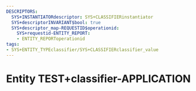 ```yaml
---
DESCRIPTORS:
  SYS+INSTANTIATORdescriptor: SYS+CLASSIFIERinstantiator
  SYS+descriptorINVARIANT$bool: true
  SYS+descriptor_map-REQUESTID$operationid:
    SYS+requestid-ENTITY_REPORT:
    - ENTITY_REPORToperationid
tags:
- SYS+ENTITY_TYPEclassifier/SYS+CLASSIFIERclassifier_value
---
```

# Entity TEST+classifier-APPLICATION

